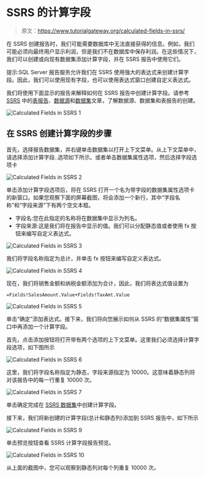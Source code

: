 # SSRS 的计算字段

> 原文：<https://www.tutorialgateway.org/calculated-fields-in-ssrs/>

在 SSRS 创建报告时，我们可能需要数据库中无法直接获得的信息。例如，我们可能必须向最终用户显示利润，但是我们不在数据库中保存利润。在这些情况下，我们可以创建或向现有数据集添加计算字段，并在 SSRS 报告中使用它们。

提示:SQL Server 报告服务允许我们在 SSRS 使用强大的表达式来创建计算字段。因此，我们可以使用现有字段，也可以使用表达式窗口创建自定义表达式。

我们将使用下面显示的报告来解释如何在 SSRS 报告中创建计算字段。请参考 [SSRS](https://www.tutorialgateway.org/ssrs/) 中的[表报告](https://www.tutorialgateway.org/ssrs-table-report/)、[数据源](https://www.tutorialgateway.org/ssrs-shared-data-source/)和[数据集](https://www.tutorialgateway.org/shared-dataset-in-ssrs/)文章，了解数据源、数据集和表报告的创建。

![Calculated Fields in SSRS 1](img/a5fcfc1e56310ae1245e3bdf8d61c1d2.png)

## 在 SSRS 创建计算字段的步骤

首先，选择报告数据集，并右键单击数据集以打开上下文菜单。从上下文菜单中，请选择添加计算字段..选项如下所示。或者单击数据集属性选项，然后选择字段选项卡

![Calculated Fields in SSRS 2](img/00775ff6399925657ec64ff00aedcaaf.png)

单击添加计算字段选项后，将在 SSRS 打开一个名为带字段的数据集属性选项卡的新窗口。如果您观察下面的屏幕截图，将会添加一个新行，其中“字段名称”和“字段来源”下有两个空文本框。

*   字段名:您在此指定的名称将在数据集中显示为列名。
*   字段来源:这是我们将在报告中显示的值。我们可以分配静态值或者使用 fx 按钮来编写自定义表达式。

![Calculated Fields in SSRS 3](img/1fedda3781741d91e2cda5485de521da.png)

我们将字段名称指定为总计，并单击 fx 按钮来编写自定义表达式。

![Calculated Fields in SSRS 4](img/dc8971894884dd29b575daa7bbc0ecd8.png)

现在，我们将销售金额和纳税金额添加为合计，因此，我们将表达式值设置为

```
=Fields!SalesAmount.Value+Fields!TaxAmt.Value
```

![Calculated Fields in SSRS 5](img/a53e15ed9e33c3aceddc5dc7eb802952.png)

单击“确定”添加表达式。接下来，我们将向您展示如何从 SSRS 的“数据集属性”窗口中再添加一个计算字段。

首先，点击添加按钮将打开带有两个选项的上下文菜单。这里我们必须选择计算字段选项，如下图所示

![Calculated Fields in SSRS 6](img/fa6dddabd5e1e8816ba9e41e317948ea.png)

这里，我们将字段名称指定为静态，字段来源指定为 10000。这意味着静态列将对该报告中的每一行重复 10000 次。

![Calculated Fields in SSRS 7](img/b6b715b0923b034145f7b776cc5bc891.png)

单击确定完成在 [SSRS 数据集](https://www.tutorialgateway.org/embedded-dataset-in-ssrs/)中创建计算字段。

接下来，我们将新创建的计算字段(总计和静态列)添加到 SSRS 报告中，如下所示

![Calculated Fields in SSRS 9](img/43f0503246b4a927f8b07b3efbbb60f2.png)

单击预览按钮查看 SSRS 计算字段报告预览。

![Calculated Fields in SSRS 10](img/2ad848468953181ddc2197e3bfa79e2f.png)

从上面的截图中，您可以观察到静态列对每个列重复 10000 次。